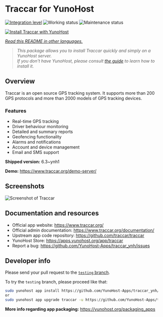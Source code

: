 <!--
N.B.: This README was automatically generated by <https://github.com/YunoHost/apps/tree/master/tools/readme_generator>
It shall NOT be edited by hand.
-->

# Traccar for YunoHost

[![Integration level](https://dash.yunohost.org/integration/traccar.svg)](https://ci-apps.yunohost.org/ci/apps/traccar/) ![Working status](https://ci-apps.yunohost.org/ci/badges/traccar.status.svg) ![Maintenance status](https://ci-apps.yunohost.org/ci/badges/traccar.maintain.svg)

[![Install Traccar with YunoHost](https://install-app.yunohost.org/install-with-yunohost.svg)](https://install-app.yunohost.org/?app=traccar)

*[Read this README in other languages.](./ALL_README.md)*

> *This package allows you to install Traccar quickly and simply on a YunoHost server.*  
> *If you don't have YunoHost, please consult [the guide](https://yunohost.org/install) to learn how to install it.*

## Overview

Traccar is an open source GPS tracking system. It supports more than 200 GPS protocols and more than 2000 models of GPS tracking devices.

### Features

- Real-time GPS tracking
- Driver behaviour monitoring
- Detailed and summary reports
- Geofencing functionality
- Alarms and notifications
- Account and device management
- Email and SMS support


**Shipped version:** 6.3~ynh1

**Demo:** <https://www.traccar.org/demo-server/>

## Screenshots

![Screenshot of Traccar](./doc/screenshots/screenshot.png)

## Documentation and resources

- Official app website: <https://www.traccar.org/>
- Official admin documentation: <https://www.traccar.org/documentation/>
- Upstream app code repository: <https://github.com/traccar/traccar>
- YunoHost Store: <https://apps.yunohost.org/app/traccar>
- Report a bug: <https://github.com/YunoHost-Apps/traccar_ynh/issues>

## Developer info

Please send your pull request to the [`testing` branch](https://github.com/YunoHost-Apps/traccar_ynh/tree/testing).

To try the `testing` branch, please proceed like that:

```bash
sudo yunohost app install https://github.com/YunoHost-Apps/traccar_ynh/tree/testing --debug
or
sudo yunohost app upgrade traccar -u https://github.com/YunoHost-Apps/traccar_ynh/tree/testing --debug
```

**More info regarding app packaging:** <https://yunohost.org/packaging_apps>
